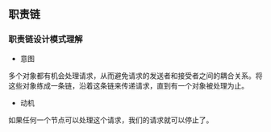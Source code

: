## 职责链

### 职责链设计模式理解

- 意图

多个对象都有机会处理请求，从而避免请求的发送者和接受者之间的耦合关系。将这些对象练成一条链，沿着这条链来传递请求，直到有一个对象被处理为止。

- 动机

如果任何一个节点可以处理这个请求，我们的请求就可以停止了。
